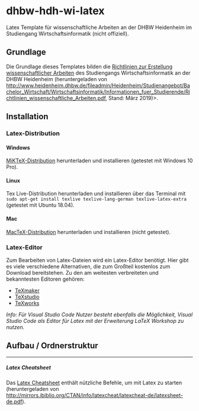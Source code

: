 # dhbw-hdh-wi-latex

Latex Template für wissenschaftliche Arbeiten an der DHBW Heidenheim im Studiengang Wirtschaftsinformatik (nicht offiziell).

## Grundlage

Die Grundlage dieses Templates bilden die [Richtlinien zur Erstellung wissenschaftlicher Arbeiten](Richtlinien_wissenschaftliche_Arbeiten.pdf) des Studiengangs Wirtschaftsinformatik an der DHBW Heidenheim (heruntergeladen von <http://www.heidenheim.dhbw.de/fileadmin/Heidenheim/Studienangebot/Bachelor_Wirtschaft/Wirtschaftsinformatik/Informationen_fuer_Studierende/Richtlinien_wissenschaftliche_Arbeiten.pdf>, Stand: März 2019)>.

## Installation

### Latex-Distribution

#### Windows

[MiKTeX-Distribution](https://miktex.org/download) herunterladen und installieren (getestet mit Windows 10 Pro).

#### Linux

Tex Live-Distribution herunterladen und installieren über das Terminal mit `sudo apt-get install texlive texlive-lang-german texlive-latex-extra` (getestet mit Ubuntu 18.04).

#### Mac

[MacTeX-Distribution](http://www.tug.org/mactex/) herunterladen und installieren (nicht getestet).

### Latex-Editor

Zum Bearbeiten von Latex-Dateien wird ein Latex-Editor benötigt. Hier gibt es viele verschiedene Alternativen, die zum Großteil kostenlos zum Download bereitstehen. Zu den am weitesten verbreiteten und bekanntesten Editoren gehören:

- [TeXmaker](http://www.xm1math.net/texmaker/)
- [TeXstudio](http://texstudio.sourceforge.net/)
- [TeXworks](https://www.tug.org/texworks/)

*Info: Für Visual Studio Code Nutzer besteht ebenfalls die Möglichkeit, Visual Studio Code als Editor für Latex mit der Erweiterung LaTeX Workshop zu nutzen.*

## Aufbau / Ordnerstruktur

---

##### Latex Cheatsheet

Das [Latex Cheatsheet](latexsheet-de.pdf) enthält nützliche Befehle, um mit Latex zu starten (heruntergeladen von <http://mirrors.ibiblio.org/CTAN/info/latexcheat/latexcheat-de/latexsheet-de.pdf>).